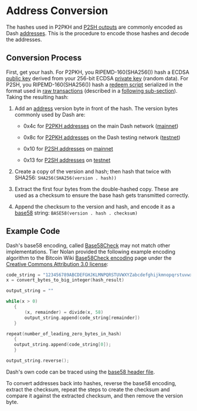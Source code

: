 # Address Conversion

The hashes used in P2PKH and [P2SH outputs](../resources/glossary.md#p2sh-output) are commonly encoded as Dash [addresses](../resources/glossary.md#address).  This is the procedure to encode those hashes and decode the addresses.

## Conversion Process

First, get your hash.  For P2PKH, you RIPEMD-160(SHA256()) hash a ECDSA [public key](../resources/glossary.md#public-key) derived from your 256-bit ECDSA [private key](../resources/glossary.md#private-key) (random data). For P2SH, you RIPEMD-160(SHA256()) hash a [redeem script](../resources/glossary.md#redeem-script) serialized in the format used in [raw transactions](../resources/glossary.md#raw-transaction) (described in a [following sub-section](../reference/transactions-raw-transaction-format.md)).  Taking the resulting hash:

1. Add an [address](../resources/glossary.md#address) version byte in front of the hash.  The version bytes commonly used by Dash are:

    * 0x4c for [P2PKH addresses](../resources/glossary.md#p2pkh-address) on the main Dash network ([mainnet](../resources/glossary.md#mainnet))

    * 0x8c for [P2PKH addresses](../resources/glossary.md#p2pkh-address) on the Dash testing network ([testnet](../resources/glossary.md#testnet))

    * 0x10 for [P2SH addresses](../resources/glossary.md#p2sh-address) on [mainnet](../resources/glossary.md#mainnet)

    * 0x13 for [P2SH addresses](../resources/glossary.md#p2sh-address) on [testnet](../resources/glossary.md#testnet)

2. Create a copy of the version and hash; then hash that twice with SHA256: `SHA256(SHA256(version . hash))`

3. Extract the first four bytes from the double-hashed copy. These are used as a checksum to ensure the base hash gets transmitted correctly.

4. Append the checksum to the version and hash, and encode it as a [base58](../resources/glossary.md#base58) string: `BASE58(version . hash . checksum)`

## Example Code

Dash's base58 encoding, called [Base58Check](../resources/glossary.md#base58check) may not match other implementations. Tier Nolan provided the following example encoding algorithm to the Bitcoin Wiki [Base58Check encoding](https://en.bitcoin.it/wiki/Base58Check_encoding) page under the [Creative Commons Attribution 3.0 license](https://creativecommons.org/licenses/by/3.0/):

``` c
code_string = "123456789ABCDEFGHJKLMNPQRSTUVWXYZabcdefghijkmnopqrstuvwxyz"
x = convert_bytes_to_big_integer(hash_result)

output_string = ""

while(x > 0)
   {
       (x, remainder) = divide(x, 58)
       output_string.append(code_string[remainder])
   }

repeat(number_of_leading_zero_bytes_in_hash)
   {
   output_string.append(code_string[0]);
   }

output_string.reverse();
```

Dash's own code can be traced using the [base58 header file](https://github.com/dashpay/dash/blob/master/src/base58.h).

To convert addresses back into hashes, reverse the base58 encoding, extract the checksum, repeat the steps to create the checksum and compare it against the extracted checksum, and then remove the version byte.
